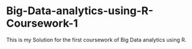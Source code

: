 # Big-Data-analytics-using-R-Coursework-1
This is my Solution for the first coursework of Big Data analytics using R.
